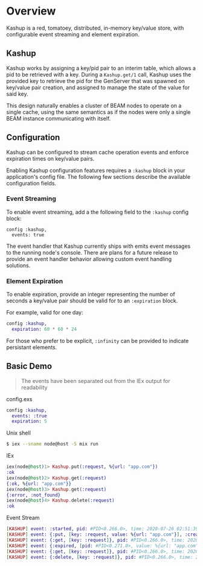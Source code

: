 # Overview

Kashup is a red, tomatoey, distributed, in-memory key/value store, with configurable event streaming and element expiration.

## Kashup

Kashup works by assigning a key/pid pair to an interim table, which allows a pid to be retrieved with a key.  During a `Kashup.get/1` call, Kashup uses the provided key to retrieve the pid for the GenServer that was spawned on key/value pair creation, and assigned to manage the state of the value for said key.

This design naturally enables a cluster of BEAM nodes to operate on a single cache, using the same semantics as if the nodes were only a single BEAM instance communicating with itself.

## Configuration

Kashup can be configured to stream cache operation events and enforce expiration times on key/value pairs.

Enabling Kashup configuration features requires a `:kashup` block in your application's config file. The following few sections describe the available configuration fields.

### Event Streaming

To enable event streaming, add a the following field to the `:kashup` config block:

```
config :kashup,
  events: true
```

The event handler that Kashup currently ships with emits event messages to the running node's console. There are plans for a future release to provide an event handler behavior allowing custom event handling solutions.

### Element Expiration

To enable expiration, provide an integer representing the number of seconds a key/value pair should be valid for to an `:expiration` block.

For example, valid for one day:

```elixir
config :kashup,
  expiration: 60 * 60 * 24
```

For those who prefer to be explicit, `:infinity` can be provided to indicate persistant elements.

## Basic Demo

> The events have been separated out from the IEx output for readability

config.exs
```elixir
config :kashup,
  events: :true
  expiration: 5
```

Unix shell
```bash
$ iex --sname node@host -S mix run
```

IEx
```elixir
iex(node@host)1> Kashup.put(:request, %{url: "app.com"})
:ok
iex(node@host)2> Kashup.get(:request)
{:ok, %{url: "app.com"}}
iex(node@host)3> Kashup.get(:request)
{:error, :not_found}
iex(node@host)4> Kashup.delete(:request)
:ok
```

Event Stream
```elixir
[KASHUP] event: :started, pid: #PID<0.266.0>, time: 2020-07-26 02:51:39.257257Z
[KASHUP] event: {:put, [key: :request, value: %{url: "app.com"}], :create}, pid: #PID<0.266.0>, time: 2020-07-26 02:51:50.363260Z
[KASHUP] event: {:get, [key: :request]}, pid: #PID<0.266.0>, time: 2020-07-26 02:51:54.389043Z
[KASHUP] event: {:expired, [pid: #PID<0.271.0>, value: %{url: "app.com"}]}, pid: #PID<0.266.0>, time: 2020-07-26 02:51:55.389990Z
[KASHUP] event: {:get, [key: :request]}, pid: #PID<0.266.0>, time: 2020-07-26 02:52:02.821462Z
[KASHUP] event: {:delete, [key: :request]}, pid: #PID<0.266.0>, time: 2020-07-26 02:52:10.813540Z
```
